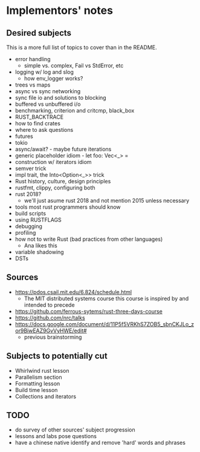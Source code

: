 # Implementors' notes

## Desired subjects

This is a more full list of topics to cover than
in the README.

- error handling
  - simple vs. complex, Fail vs StdError, etc
- logging w/ log and slog
  - how env_logger works?
- trees vs maps
- async vs sync networking
- sync file io and solutions to blocking
- buffered vs unbuffered i/o
- benchmarking, criterion and critcmp, black_box
- RUST_BACKTRACE
- how to find crates
- where to ask questions
- futures
- tokio
- async/await? - maybe future iterations
- generic placeholder idiom - let foo: Vec<_> =
- construction w/ iterators idiom
- semver trick
- impl trait, the Into<Option<_>> trick
- Rust history, culture, design principles
- rustfmt, clippy, configuring both
- rust 2018?
  - we'll just asume rust 2018 and not mention 2015 unless necessary
- tools most rust programmers should know
- build scripts
- using RUSTFLAGS
- debugging
- profiling
- how not to write Rust (bad practices from other languages)
  - Ana likes this
- variable shadowing
- DSTs

## Sources

- https://pdos.csail.mit.edu/6.824/schedule.html
  - The MIT distributed systems course this course
    is inspired by and intended to precede
- https://github.com/ferrous-sytems/rust-three-days-course
- https://github.com/nrc/talks
- https://docs.google.com/document/d/11P5f5VRKhS7ZOB5_sbnCKJLo_zor9BiwEAZ9GvVyHWE/edit#
  - previous brainstorming

## Subjects to potentially cut

- Whirlwind rust lesson
- Parallelism section
- Formatting lesson
- Build time lesson
- Collections and iterators

## TODO

- do survey of other sources' subject progression
- lessons and labs pose questions
- have a chinese native identify and remove 'hard' words and phrases